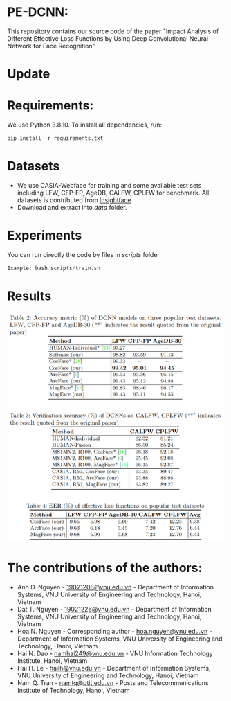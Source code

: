 # PE-DCNN:
This repository contains our source code of the paper "Impact Analysis of Different Effective Loss Functions by Using Deep Convolutional Neural Network for Face Recognition"

# Update

# Requirements:
We use Python 3.8.10. To install all dependencies, run:
```python
pip install -r requirements.txt
```

# Datasets
- We use CASIA-Webface  for training and some available test sets including LFW, CFP-FP, AgeDB, CALFW, CPLFW for benchmark. All datasets is contributed from [Insightface](https://github.com/deepinsight/insightface/tree/master/recognition/_datasets_)
- Download and extract into _data_ folder. 

# Experiments
You can run directly the code by files in _scripts_ folder 

```python
Example: bash scripts/train.sh
```

# Results

![short-fig1](./assets/short-results.png)


# The contributions of the authors:

* Anh D. Nguyen - 19021208@vnu.edu.vn  - Department of Information Systems, VNU University of Engineering and Technology, Hanoi, Vietnam
* Dat T. Nguyen - 19021226@vnu.edu.vn - Department of Information Systems, VNU University of Engineering and Technology, Hanoi, Vietnam
* Hoa N. Nguyen - Corresponding author - hoa.nguyen@vnu.edu.vn - Department of Information Systems, VNU University of Engineering and Technology, Hanoi, Vietnam
* Hai N. Dao    - namhai249@vnu.edu.vn - VNU Information Technology Institute, Hanoi, Vietnam
* Hai H. Le		- hailh@vnu.edu.vn - Department of Information Systems, VNU University of Engineering and Technology, Hanoi, Vietnam
* Nam Q. Tran   - namtq@ptit.edu.vn - Posts and Telecommunications Institute of Technology, Hanoi, Vietnam
